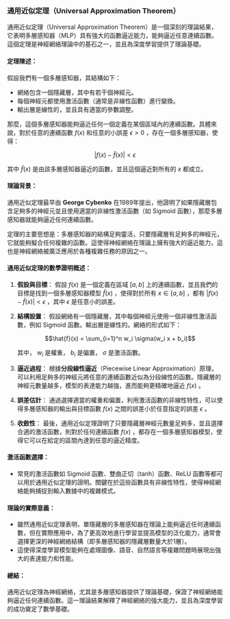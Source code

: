 ### 通用近似定理（Universal Approximation Theorem）

通用近似定理（Universal Approximation Theorem）是一個深刻的理論結果，它表明多層感知器（MLP）具有強大的函數逼近能力，能夠逼近任意連續函數。這個定理是神經網絡理論中的基石之一，並且為深度學習提供了理論基礎。

#### 定理陳述：

假設我們有一個多層感知器，其結構如下：
- 網絡包含一個隱藏層，其中有若干個神經元。
- 每個神經元都使用激活函數（通常是非線性函數）進行變換。
- 輸出層是線性的，並且具有適當的參數調整。

那麼，這個多層感知器能夠逼近任何一個定義在某個區域內的連續函數。具體來說，對於任意的連續函數  $f(x)$  和任意的小誤差  $\epsilon > 0$ ，存在一個多層感知器，使得：

$$| f(x) - \hat{f}(x) | < \epsilon$$

其中  $\hat{f}(x)$  是由該多層感知器逼近的函數，並且這個逼近對所有的  $x$  都成立。

#### 理論背景：
通用近似定理最早由 **George Cybenko** 在1989年提出，他證明了如果隱藏層包含足夠多的神經元並且使用適當的非線性激活函數（如 Sigmoid 函數），那麼多層感知器就能夠逼近任何連續函數。

定理的主要思想是：多層感知器的結構足夠靈活，只要隱藏層有足夠多的神經元，它就能夠擬合任何複雜的函數。這使得神經網絡在理論上擁有強大的逼近能力，這也是神經網絡被廣泛應用於各種複雜任務的原因之一。

#### 通用近似定理的數學證明概述：

1. **假設與目標**：
   假設  $f(x)$  是一個定義在區域  $[a, b]$  上的連續函數，並且我們的目標是找到一個多層感知器模型  $\hat{f}(x)$ ，使得對於所有  $x \in [a, b]$ ，都有  $|f(x) - \hat{f}(x)| < \epsilon$ ，其中  $\epsilon$  是任意小的誤差。

2. **結構設置**：
   假設網絡有一個隱藏層，其中每個神經元使用一個非線性激活函數，例如 Sigmoid 函數。輸出層是線性的。網絡的形式如下：

   $$\hat{f}(x) = \sum_{i=1}^n w_i \sigma(w_i x + b_i)$$

   其中， $w_i$  是權重， $b_i$  是偏置， $\sigma$  是激活函數。

3. **逼近過程**：
   根據**分段線性逼近**（Piecewise Linear Approximation）原理，可以利用足夠多的神經元將任意的連續函數近似為分段線性的函數。隱藏層的神經元數量越多，模型的表達能力越強，進而能夠更精確地逼近  $f(x)$ 。

4. **誤差估計**：
   通過選擇適當的權重和偏置，利用激活函數的非線性特性，可以使得多層感知器的輸出與目標函數  $f(x)$  之間的誤差小於任意指定的誤差  $\epsilon$ 。

5. **收斂性**：
   最後，通用近似定理證明了只要隱藏層神經元數量足夠多，並且選擇合適的激活函數，則對於任何連續函數  $f(x)$ ，都存在一個多層感知器模型，使得它可以在給定的區間內達到任意的逼近精度。

#### 激活函數選擇：
- 常見的激活函數如 Sigmoid 函數、雙曲正切（tanh）函數、ReLU 函數等都可以用於通用近似定理的證明。關鍵在於這些函數具有非線性特性，使得神經網絡能夠捕捉到輸入數據中的複雜模式。

#### 理論的實際意義：
- 雖然通用近似定理表明，單隱藏層的多層感知器在理論上能夠逼近任何連續函數，但在實際應用中，為了更高效地進行學習並提高模型的泛化能力，通常會選擇更深的神經網絡結構（即多層感知器的隱藏層數量大於1層）。
- 這使得深度學習模型能夠在處理圖像、語音、自然語言等複雜問題時展現出強大的表達能力和性能。

#### 總結：
通用近似定理為神經網絡，尤其是多層感知器提供了理論基礎，保證了神經網絡能夠逼近任何連續函數。這一理論結果解釋了神經網絡的強大能力，並且為深度學習的成功奠定了數學基礎。